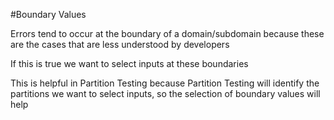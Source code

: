 #Boundary Values

Errors tend to occur at the boundary of a domain/subdomain because these are the cases that are less understood by developers

If this is true we want to select inputs at these boundaries

This is helpful in Partition Testing because Partition Testing will identify the partitions we want to select inputs, so the selection of boundary values will help
